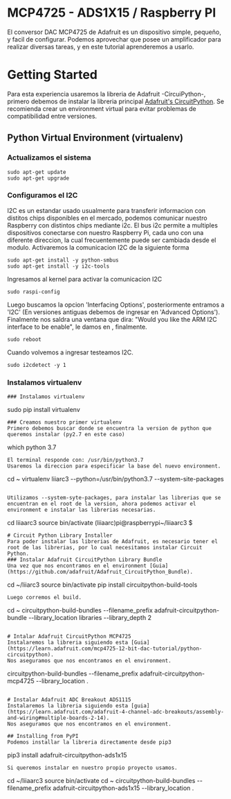 # MCP4725 - ADS1X15 / Raspberry PI
El conversor DAC MCP4725 de Adafruit es un dispositivo simple, pequeño, y facil de configurar.
Podemos aprovechar que posee un amplificador para realizar diversas tareas, y en este tutorial aprenderemos a usarlo.

# Getting Started
Para esta experiencia usaremos la libreria de Adafruit -CircuiPython-, primero debemos de instalar la libreria principal [Adafruit's CircuitPython](https://github.com/adafruit/Adafruit_CircuitPython_Bundle).
Se recomienda crear un environment virtual para evitar problemas de compatibilidad entre versiones.
## Python Virtual Environment (virtualenv)
### Actualizamos el sistema
```
sudo apt-get update
sudo apt-get upgrade
```
### Configuramos el I2C
I2C es un estandar usado usualmente para transferir informacion con distitos chips disponibles en el mercado, podemos comunicar nuestro Raspberry con distintos chips mediante i2c.
El bus i2c permite a multiples dispositivos conectarse con nuestro Raspberry Pi, cada uno con una diferente direccion, la cual frecuentemente puede ser cambiada desde el modulo.
Activaremos la comunicacion I2C de la siguiente forma
```
sudo apt-get install -y python-smbus
sudo apt-get install -y i2c-tools
```
Ingresamos al kernel para activar la comunicacion I2C

```
sudo raspi-config
```
Luego buscamos la opcion 'Interfacing Options', posteriormente entramos a 'I2C' (En versiones antiguas debemos de ingresar en 'Advanced Options').
Finalmente nos saldra una ventana que dira:
"Would you like the ARM I2C interface to be enable", le damos en <Yes>, finalmente.

```
sudo reboot
```
Cuando volvemos a ingresar testeamos I2C.
```
sudo i2cdetect -y 1
```
### Instalamos virtualenv
```
### Instalamos virtualenv
```
sudo pip install virtualenv
```
### Creamos nuestro primer virtualenv
Primero debemos buscar donde se encuentra la version de python que queremos instalar (py2.7 en este caso)
```
which python 3.7
```
El terminal responde con: /usr/bin/python3.7
Usaremos la direccion para especificar la base del nuevo environment.
```
cd ~
virtualenv liiarc3 --python=/usr/bin/python3.7 --system-site-packages
```

Utilizamos --system-syte-packages, para instalar las librerias que se encuentran en el root de la version, ahora podemos activar el environment e instalar las librerias necesarias.
```
cd liiaarc3
source bin/activate
(liiaarc)pi@raspberrypi~/liiaarc3 $
```
# Circuit Python Library Installer
Para poder instalar las librerias de Adafruit, es necesario tener el root de las librerias, por lo cual necesitamos instalar Circuit Python.
### Instalar Adafruit CircuitPython Library Bundle
Una vez que nos encontramos en el environment [Guia](https://github.com/adafruit/Adafruit_CircuitPython_Bundle).
```
cd ~/liiarc3
source bin/activate
pip install circuitpython-build-tools
```
Luego corremos el build.
```
cd ~
circuitpython-build-bundles --filename_prefix adafruit-circuitpython-bundle --library_location libraries --library_depth 2
``` 

# Intalar Adafruit CircuitPython MCP4725
Instalaremos la libreria siguiendo esta [Guia](https://learn.adafruit.com/mcp4725-12-bit-dac-tutorial/python-circuitpython).
Nos aseguramos que nos encontramos en el environment.
```
circuitpython-build-bundles --filename_prefix adafruit-circuitpython-mcp4725 --library_location .
```

# Instalar Adafruit ADC Breakout ADS1115
Instalaremos la libreria siguiendo esta [guia](https://learn.adafruit.com/adafruit-4-channel-adc-breakouts/assembly-and-wiring#multiple-boards-2-14).
Nos aseguramos que nos encontramos en el environment.

## Installing from PyPI
Podemos installar la libreria directamente desde pip3
```
pip3 install adafruit-circuitpython-ads1x15
```
Si queremos instalar en nuestro propio proyecto usamos.
```
cd ~/liiaarc3
source bin/activate
cd ~
circuitpython-build-bundles --filename_prefix adafruit-circuitpython-ads1x15 --library_location .
```

